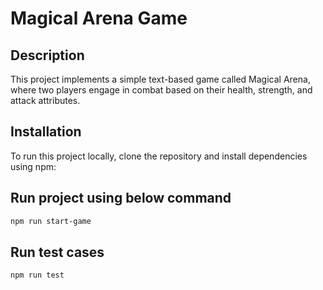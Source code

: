 # Magical Arena Game

## Description
This project implements a simple text-based game called Magical Arena, where two players engage in combat based on their health, strength, and attack attributes.

## Installation
To run this project locally, clone the repository and install dependencies using npm:

## Run project using below command
```bash
npm run start-game
```

## Run test cases
```bash
npm run test
```